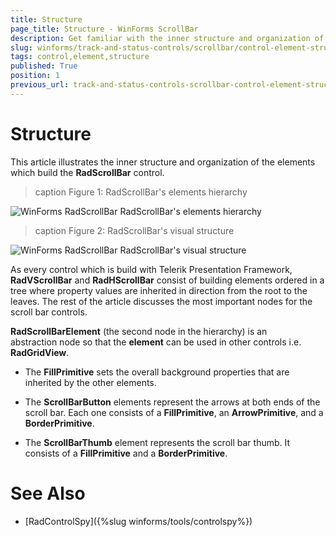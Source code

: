 ```yaml
---
title: Structure
page_title: Structure - WinForms ScrollBar
description: Get familiar with the inner structure and organization of the elements which build the WinForms ScrollBar control.
slug: winforms/track-and-status-controls/scrollbar/control-element-structure
tags: control,element,structure
published: True
position: 1
previous_url: track-and-status-controls-scrollbar-control-element-structure
---
```

# Structure

This article illustrates the inner structure and organization of the elements which build the **RadScrollBar** control.

>caption Figure 1: RadScrollBar's elements hierarchy

![WinForms RadScrollBar RadScrollBar's elements hierarchy](images/track-and-status-controls-scrollbar-structure001.png)

>caption Figure 2: RadScrollBar's visual structure

![WinForms RadScrollBar RadScrollBar's visual structure](images/track-and-status-controls-scrollbar-structure002.png) 
 
As every control which is build with Telerik Presentation Framework, __RadVScrollBar__ and __RadHScrollBar__ consist of building elements ordered in a tree where property values are inherited in direction from the root to the leaves. The rest of the article discusses the most important nodes for the scroll bar controls.

__RadScrollBarElement__ (the second node in the hierarchy) is an abstraction node so that the __element__ can be used in other controls i.e. **RadGridView**. 

* The __FillPrimitive__ sets the overall background properties that are inherited by the other elements. 

* The __ScrollBarButton__ elements represent the arrows at both ends of the scroll bar. Each one consists of a __FillPrimitive__, an __ArrowPrimitive__, and a __BorderPrimitive__. 

* The __ScrollBarThumb__ element represents the scroll bar thumb. It consists of a __FillPrimitive__ and a __BorderPrimitive__. 

# See Also

* [RadControlSpy]({%slug winforms/tools/controlspy%})
